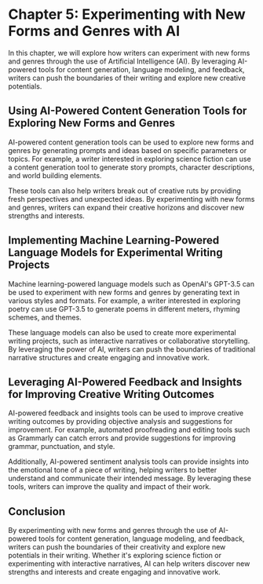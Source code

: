 Chapter 5: Experimenting with New Forms and Genres with AI
==========================================================

In this chapter, we will explore how writers can experiment with new forms and genres through the use of Artificial Intelligence (AI). By leveraging AI-powered tools for content generation, language modeling, and feedback, writers can push the boundaries of their writing and explore new creative potentials.

Using AI-Powered Content Generation Tools for Exploring New Forms and Genres
----------------------------------------------------------------------------

AI-powered content generation tools can be used to explore new forms and genres by generating prompts and ideas based on specific parameters or topics. For example, a writer interested in exploring science fiction can use a content generation tool to generate story prompts, character descriptions, and world building elements.

These tools can also help writers break out of creative ruts by providing fresh perspectives and unexpected ideas. By experimenting with new forms and genres, writers can expand their creative horizons and discover new strengths and interests.

Implementing Machine Learning-Powered Language Models for Experimental Writing Projects
---------------------------------------------------------------------------------------

Machine learning-powered language models such as OpenAI's GPT-3.5 can be used to experiment with new forms and genres by generating text in various styles and formats. For example, a writer interested in exploring poetry can use GPT-3.5 to generate poems in different meters, rhyming schemes, and themes.

These language models can also be used to create more experimental writing projects, such as interactive narratives or collaborative storytelling. By leveraging the power of AI, writers can push the boundaries of traditional narrative structures and create engaging and innovative work.

Leveraging AI-Powered Feedback and Insights for Improving Creative Writing Outcomes
-----------------------------------------------------------------------------------

AI-powered feedback and insights tools can be used to improve creative writing outcomes by providing objective analysis and suggestions for improvement. For example, automated proofreading and editing tools such as Grammarly can catch errors and provide suggestions for improving grammar, punctuation, and style.

Additionally, AI-powered sentiment analysis tools can provide insights into the emotional tone of a piece of writing, helping writers to better understand and communicate their intended message. By leveraging these tools, writers can improve the quality and impact of their work.

Conclusion
----------

By experimenting with new forms and genres through the use of AI-powered tools for content generation, language modeling, and feedback, writers can push the boundaries of their creativity and explore new potentials in their writing. Whether it's exploring science fiction or experimenting with interactive narratives, AI can help writers discover new strengths and interests and create engaging and innovative work.

